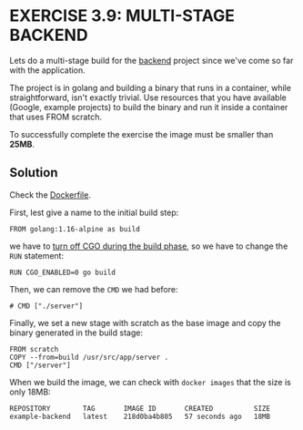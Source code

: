 # EXERCISE 3.9: MULTI-STAGE BACKEND

Lets do a multi-stage build for the [backend](https://github.com/docker-hy/material-applications/tree/main/example-backend) project since we've come so far with the application.

The project is in golang and building a binary that runs in a container, while straightforward, isn't exactly trivial. Use resources that you have available (Google, example projects) to build the binary and run it inside a container that uses FROM scratch.

To successfully complete the exercise the image must be smaller than **25MB**.

## Solution

Check the [Dockerfile](example-backend/Dockerfile).

First, lest give a name to the initial build step:

```docker
FROM golang:1.16-alpine as build
```

we have to [turn off CGO during the build phase](https://stackoverflow.com/a/55106860/19109739), so we have to change the `RUN` statement:

```docker
RUN CGO_ENABLED=0 go build
```

Then, we can remove the `CMD` we had before:

```docker
# CMD ["./server"]
```

Finally, we set a new stage with scratch as the base image and copy the binary generated in the build stage:

```docker
FROM scratch
COPY --from=build /usr/src/app/server .
CMD ["/server"]
```

When we build the image, we can check with `docker images` that the size is only 18MB:

```
REPOSITORY        TAG       IMAGE ID       CREATED          SIZE
example-backend   latest    218d0ba4b805   57 seconds ago   18MB
```
